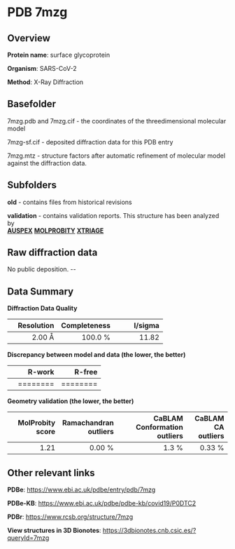 # PDB 7mzg

## Overview

**Protein name**: surface glycoprotein

**Organism**: SARS-CoV-2

**Method**: X-Ray Diffraction



## Basefolder

7mzg.pdb and 7mzg.cif - the coordinates of the threedimensional molecular model

7mzg-sf.cif - deposited diffraction data for this PDB entry

7mzg.mtz - structure factors after automatic refinement of molecular model against the diffraction data.

## Subfolders



**old** - contains files from historical revisions

**validation** - contains validation reports. This structure has been analyzed by <br>[**AUSPEX**](https://github.com/thorn-lab/coronavirus_structural_task_force/tree/master/pdb/surface_glycoprotein/SARS-CoV-2/7mzg/validation/auspex)  [**MOLPROBITY**](https://github.com/thorn-lab/coronavirus_structural_task_force/tree/master/pdb/surface_glycoprotein/SARS-CoV-2/7mzg/validation/molprobity) [**XTRIAGE**](https://github.com/thorn-lab/coronavirus_structural_task_force/blob/master/pdb/surface_glycoprotein/SARS-CoV-2/7mzg/validation/Xtriage_output.log)   



## Raw diffraction data

No public deposition. --<br> 

## Data Summary
**Diffraction Data Quality**

|   | Resolution | Completeness| I/sigma |
|---|-------------:|----------------:|--------------:|
|   |2.00 Å|100.0 %|<img width=50/>11.82|

**Discrepancy between model and data (the lower, the better)**

|   | **R-work**| **R-free**   
|---|-------------:|----------------:|           
||========|========|

**Geometry validation (the lower, the better)**

|   |**MolProbity<br>score**| **Ramachandran<br>outliers** | **CaBLAM<br>Conformation outliers** | **CaBLAM<br>CA outliers** |
|---|-------------:|----------------:|----------------:|----------------:|
||  1.21|  0.00 %|1.3 %|0.33 %|

 

 



## Other relevant links 
**PDBe**:  https://www.ebi.ac.uk/pdbe/entry/pdb/7mzg

**PDBe-KB**: https://www.ebi.ac.uk/pdbe/pdbe-kb/covid19/P0DTC2 
 
**PDBr**: https://www.rcsb.org/structure/7mzg 

**View structures in 3D Bionotes**: https://3dbionotes.cnb.csic.es/?queryId=7mzg

